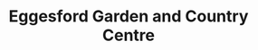 ---
title: "Eggesford Garden and Country Centre"
url: /chulmleigh/eggesford-garden-and-country-centre/
shop: garden centre
---